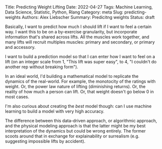 Title: Predicting Weight Lifting
Date: 2022-04-27
Tags: Machine Learning, Data Science, Statistic, Python, Rlang
Category: meta
Slug: predicting-weights
Authors: Alex Liebscher
Summary: Predicitng weights
Status: draft


Basically, I want to predict how much I should lift if I want to feel a certain way. I want this to be on a by-exercise granularity, but incorporate information that's shared across lifts. All the muscles work together, and many lifts will recruit multiples muscles: primary and secondary, or primary and accessory.

I want to build a prediction model so that I can enter how I want to feel on a lift (on an integer scale from 1, "This lift was super easy", to 4, "I couldn't do another rep without breaking form").

In an ideal world, I'd building a mathematical model to replicate the dynamics of the real-world. For example, the monotocity of the ratings with weight. Or, the power law nature of lifting (diminishing returns). Or, the reality of how much a person can lift. Or, that weight doesn't go below 0 in most cases.

I'm also curious about creating the *best* model though: can I use machine learning to build a model with very high accuracy.

The difference between this data-driven approach, or algorithmic approach, and the physical modeling approach is that the latter might be my best interpretation of the dynamics but could be wrong entirely. The former scoots around that in exchange for explainability or surrealism (e.g. suggesting impossible lifts by accident).
